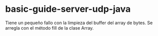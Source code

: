 # basic-guide-server-udp-java
Tiene un pequeño fallo con la limpieza del buffer del array de bytes. Se arregla con el método fill de la clase Array.
